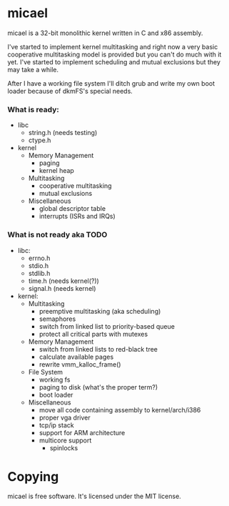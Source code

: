 # micael

micael is a 32-bit monolithic kernel written in C and x86 assembly.

I've started to implement kernel multitasking and right now a very basic cooperative multitasking model is provided but you can't do much with it yet. I've started to implement scheduling and mutual exclusions but they may take a while.

After I have a working file system I'll ditch grub and write my own boot loader because of dkmFS's special needs.


### What is ready:
* libc
  * string.h (needs testing)
  * ctype.h
* kernel
   * Memory Management
      * paging
      * kernel heap
   * Multitasking
      * cooperative multitasking
      * mutual exclusions
   * Miscellaneous
      * global descriptor table
      * interrupts (ISRs and IRQs)

### What is not ready aka TODO
* libc:
  * errno.h
  * stdio.h
  * stdlib.h
  * time.h   (needs kernel(?))
  * signal.h (needs kernel)
* kernel:
   * Multitasking
      * preemptive multitasking (aka scheduling)
      * semaphores
      * switch from linked list to priority-based queue
      * protect all critical parts with mutexes
   * Memory Management
      * switch from linked lists to red-black tree
      * calculate available pages
      * rewrite vmm_kalloc_frame()
   * File System
      * working fs
      * paging to disk (what's the proper term?)
      * boot loader
   * Miscellaneous
      * move all code containing assembly to kernel/arch/i386
      * proper vga driver
      * tcp/ip stack
      * support for ARM architecture
      * multicore support
         * spinlocks


# Copying
micael is free software. It's licensed under the MIT license.
